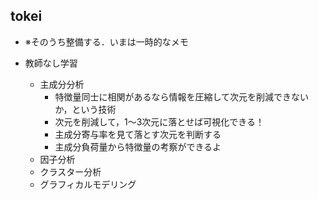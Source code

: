 ## tokei

- ※そのうち整備する．いまは一時的なメモ


- 教師なし学習
    - 主成分分析
        - 特徴量同士に相関があるなら情報を圧縮して次元を削減できないか，という技術
        - 次元を削減して，1〜3次元に落とせば可視化できる！
        - 主成分寄与率を見て落とす次元を判断する
        - 主成分負荷量から特徴量の考察ができるよ
    - 因子分析
    - クラスター分析
    - グラフィカルモデリング